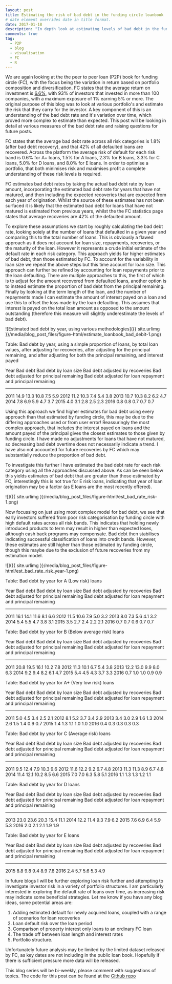 ```yaml
---
layout: post
title: Estimating the risk of bad debt in the funding circle loanbook
# date element overrides date in title format.
date: 2017-01-18
description: "In depth look at estimating levels of bad debt in the funding cirlce loan book"
comments: true
tag:
  - P2P
  - blog
  - visualisation
  - FC
  - R
---
```


We are again looking at the the peer to peer loan (P2P) book for funding circle (FC), with the focus being the variation in return based on portfolio composition and diversification. FC states that the average return on investment is [6.6%](https://www.fundingcircle.com/uk/statistics/),  with 93% of investors that invested in more than 100 companies, with a maximum exposure of 1% earning 5% or more. The original purpose of this blog was to look at various portfolio's and estimate the risk that they carry for the investor. A key component of this is an understanding of the bad debt rate and it's variation over time, which proved more complex to estimate than expected. This post will be looking in detail at various measures of the bad debt rate and raising questions for future posts.


FC states that the average bad debt rate across all risk categories is 1.8% (after bad debt recovery), and that 42% of all defaulted loans are recovered. Across the platform the average risk of default for each risk band is 0.6% for A+ loans,  1.5%	for A loans, 2.3% for B loans, 3.3% for C loans, 5.0% for D loans, and 8.0% for E loans. In order to optimise a portfolio, that both minimises risk and maximises profit a complete understanding of these risk levels is required.


FC estimates bad debt rates by taking the actual bad debt rate by loan amount, incorporating the estimated bad debt rate for years that have not matured, and then including the expected recoveries that are expected from each year of origination. Whilst the source of these estimates has not been surfaced it is likely that the estimated bad debt for loans that have not matured is estimated from previous years, whilst the the FC statistics page states that average recoveries are 42% of the defaulted amount. 


To explore these assumptions we start by roughly calculating the bad debt rate, looking solely at the number of loans that defaulted in a given year and comparing this to the total number of loans. This is obviously a flawed approach as it does not account for loan size, repayments, recoveries, or the maturity of the loan. However it represents a crude initial estimate of the default rate in each risk category. This approach yields far higher estimates of bad debt, than those estimated by FC. To account for the variability in loan size we repeat the above steps but this time account for loan size. This approach can further be refined by accounting for loan repayments prior to the loan defaulting. There are multiple approaches to this, the first of which is to adjust for the amount recovered from defaulted loans, another option is to instead estimate the proportion of bad debt from the principal remaining. Finally by looking at the term length of the loan, and the number of repayments made I can estimate the amount of interest payed on a loan and use this to offset the loss made by the loan defaulting. This assumes that interest is payed on the total loan amount as opposed to the amount outstanding (therefore this measure will slightly underestimate the levels of bad debt).



![Estimated bad debt by year, using various methodologies]({{ site.urlimg }}/media/blog_post_files/figure-html/estimate_loanbook_bad_debit-1.png)


Table: Bad debt by year, using a simple proportion of loans, by total loan values, after adjusting for recoveries, after adjusting for the principal remaining, and after adjusting for both the principal remaining, and interest payed


 Year   Bad debt   Bad debt by loan size   Bad debt adjusted by recoveries   Bad debt adjusted for principal remaining   Bad debt adjusted for loan repayment and principal remaining
-----  ---------  ----------------------  --------------------------------  ------------------------------------------  -------------------------------------------------------------
 2011       14.9                    13.3                              10.8                                         7.5                                                            5.9
 2012       11.2                    10.3                               7.4                                         5.4                                                            3.8
 2013       10.7                    10.3                               8.2                                         6.2                                                            4.7
 2014        7.8                     6.9                               5.9                                         4.7                                                            3.7
 2015        4.0                     3.1                               2.8                                         2.5                                                            2.3
 2016        0.8                     0.8                               0.7                                         0.7                                                            0.7



Using this approach we find higher estimates for bad debt using every approach than that estimated by funding circle, this may be due to the differing approaches used or from user error! Reassuringly the most complex approach, that includes the interest payed on loans and the amount payed of the principal gives the closest estimates to those given by funding circle. I have made no adjustments for loans that have not matured, so decreasing bad debt overtime does not necessarily indicate a trend. I have also not accounted for future recoveries by FC which may substantially reduce the proportion of bad debt. 


To investigate this further I have estimated the bad debt rate for each risk category using all the approaches discussed above. As can be seen below this yields estimates of bad debt that are greater than those estimated by FC, interestingly this is not true for E risk loans, indicating that year of loan origination may be a factor (as E loans are the most recently offered).



![]({{ site.urlimg }}/media/blog_post_files/figure-html/est_bad_rate_risk-1.png)<!-- -->


Now focussing on just using most complex model for bad debt, we see that early investors suffered from poor risk categorisation by funding circle with high default rates across all risk bands. This indicates that holding newly introduced products to term may result in higher than expected loses, although cash back programs may compensate. Bad debt then stabilises indicating successful classification of loans into credit bands. However, these estimates are still higher than those estimated by funding circle, though this maybe due to the exclusion of future recoveries from my estimation model.


![]({{ site.urlimg }}/media/blog_post_files/figure-html/est_bad_rate_risk_year-1.png)<!-- -->


Table: Bad debt by year for A (Low risk) loans


 Year   Bad debt   Bad debt by loan size   Bad debt adjusted by recoveries   Bad debt adjusted for principal remaining   Bad debt adjusted for loan repayment and principal remaining
-----  ---------  ----------------------  --------------------------------  ------------------------------------------  -------------------------------------------------------------
 2011       16.1                    14.1                              11.6                                         8.1                                                            6.6
 2012       11.5                    10.6                               7.9                                         5.0                                                            3.2
 2013        8.0                     7.3                               5.6                                         4.1                                                            3.2
 2014        5.4                     5.5                               4.7                                         3.8                                                            3.1
 2015        3.5                     2.7                               2.4                                         2.2                                                            2.1
 2016        0.7                     0.7                               0.6                                         0.7                                                            0.7




Table: Bad debt by year for B (Below average risk) loans

 Year   Bad debt   Bad debt by loan size   Bad debt adjusted by recoveries   Bad debt adjusted for principal remaining   Bad debt adjusted for loan repayment and principal remaining
-----  ---------  ----------------------  --------------------------------  ------------------------------------------  -------------------------------------------------------------
 2011       20.8                    19.5                              16.1                                        10.2                                                            7.8
 2012       11.3                    10.1                               6.7                                         5.4                                                            3.8
 2013       12.2                    13.0                               9.9                                         8.0                                                            6.3
 2014        9.2                     9.4                               8.2                                         6.1                                                            4.7
 2015        5.4                     4.5                               4.3                                         3.7                                                            3.3
 2016        0.7                     1.0                               1.0                                         0.9                                                            0.9




Table: Bad debt by year for A+ (Very low risk) loans

 Year   Bad debt   Bad debt by loan size   Bad debt adjusted by recoveries   Bad debt adjusted for principal remaining   Bad debt adjusted for loan repayment and principal remaining
-----  ---------  ----------------------  --------------------------------  ------------------------------------------  -------------------------------------------------------------
 2011        5.0                     4.5                               3.4                                         2.5                                                            2.1
 2012        8.1                     5.2                               3.7                                         3.4                                                            2.9
 2013        3.4                     3.0                               2.9                                         1.6                                                            1.3
 2014        2.6                     1.5                               1.4                                         0.9                                                            0.7
 2015        1.4                     1.3                               1.1                                         1.0                                                            1.0
 2016        0.4                     0.3                               0.3                                         0.3                                                            0.3




Table: Bad debt by year for C (Average risk) loans

 Year   Bad debt   Bad debt by loan size   Bad debt adjusted by recoveries   Bad debt adjusted for principal remaining   Bad debt adjusted for loan repayment and principal remaining
-----  ---------  ----------------------  --------------------------------  ------------------------------------------  -------------------------------------------------------------
 2011        9.5                    12.4                               7.9                                        10.3                                                            9.6
 2012       11.6                    12.2                               9.2                                         6.7                                                            4.8
 2013       11.3                    11.3                               8.9                                         6.7                                                            4.8
 2014       11.4                    12.1                              10.2                                         8.5                                                            6.6
 2015        7.0                     7.0                               6.3                                         5.8                                                            5.1
 2016        1.1                     1.3                               1.3                                         1.2                                                            1.1




Table: Bad debt by year for D loans

 Year   Bad debt   Bad debt by loan size   Bad debt adjusted by recoveries   Bad debt adjusted for principal remaining   Bad debt adjusted for loan repayment and principal remaining
-----  ---------  ----------------------  --------------------------------  ------------------------------------------  -------------------------------------------------------------
 2013       23.0                    23.6                              20.3                                        15.4                                                           11.1
 2014       12.2                    11.4                               9.3                                         7.9                                                            6.2
 2015        7.6                     6.9                               6.4                                         5.9                                                            5.3
 2016        2.0                     2.1                               2.1                                         1.9                                                            1.9




Table: Bad debt by year for E loans

 Year   Bad debt   Bad debt by loan size   Bad debt adjusted by recoveries   Bad debt adjusted for principal remaining   Bad debt adjusted for loan repayment and principal remaining
-----  ---------  ----------------------  --------------------------------  ------------------------------------------  -------------------------------------------------------------
 2015        8.8                     9.8                               9.4                                         8.9                                                            7.8
 2016        2.4                     5.7                               5.6                                         5.3                                                            4.9




In future blogs I will be further exploring loan risk further and attempting to investigate investor risk in a variety of portfolio structures. I am particularly interested in exploring the default rate of loans over time, as increasing risk may indicate some beneficial strategies. Let me know if you have any blog ideas, some potential areas are: 


1. Adding estimated default for newly acquired loans, coupled with a range of scenarios for loan recoveries
1. Loan default risk over the loan period
1. Comparison of property interest only loans to an ordinary FC loan
1. The trade off between loan length and interest rates
1. Portfolio structure.


Unfortunately future analysis may be limited by the limited dataset released by FC, as key dates are not including in the public loan book. Hopefully if there is sufficient pressure more data will be released.


This blog series will be bi-weekly, please comment with suggestions of topics. The code for this post can be found at the [Github repo](https://github.com/clapping-bunny/funding_circle)
